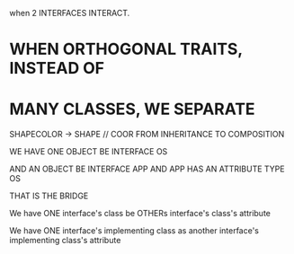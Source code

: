 


when 2 INTERFACES INTERACT.


# WHEN ORTHOGONAL TRAITS, INSTEAD OF 
# MANY CLASSES, WE SEPARATE
SHAPECOLOR -> SHAPE // COOR
FROM INHERITANCE TO COMPOSITION

WE HAVE ONE OBJECT BE INTERFACE OS

AND AN OBJECT BE INTERFACE APP
AND APP HAS AN ATTRIBUTE TYPE OS

THAT IS THE BRIDGE

We have ONE interface's class be OTHERs interface's class's attribute


We have ONE interface's implementing class as another interface's implementing class's attribute